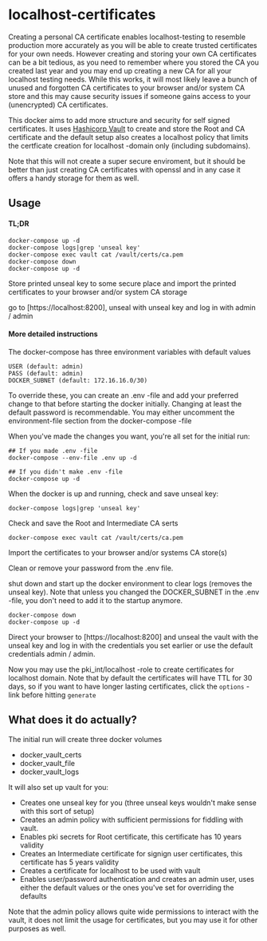 # localhost-certificates

Creating a personal CA certificate enables localhost-testing to resemble production more accurately 
as you will be able to create trusted certificates for your own needs. However creating and storing
your own CA certificates can be a bit tedious, as you need to remember where you stored the CA you 
created last year and you may end up creating a new CA for all your localhost testing needs. While 
this works, it will most likely leave a bunch of unused and forgotten CA certificates to your browser 
and/or system CA store and this may cause security issues if someone gains access to your 
(unencrypted) CA certificates.

This docker aims to add more structure and security for self signed certificates. It uses 
[Hashicorp Vault](https://www.vaultproject.io/) to create and store the Root and CA certificate and 
the default setup also creates a localhost policy that limits the certficate creation for localhost 
-domain only (including subdomains).

Note that this will not create a super secure enviroment, but it should be better than just creating
CA certificates with openssl and in any case it offers a handy storage for them as well.

## Usage

#### TL;DR

```
docker-compose up -d
docker-compose logs|grep 'unseal key'
docker-compose exec vault cat /vault/certs/ca.pem
docker-compose down
docker-compose up -d
```

Store printed unseal key to some secure place and import the printed certificates to your browser and/or system CA storage

go to [https://localhost:8200], unseal with unseal key and log in with admin / admin

#### More detailed instructions

The docker-compose has three environment variables with default values

```
USER (default: admin)
PASS (default: admin)
DOCKER_SUBNET (default: 172.16.16.0/30)
```

To override these, you can create an .env -file and add your preferred change to that before starting the docker
initially. Changing at least the default password is recommendable. You may either uncomment the environment-file
section from the docker-compose -file 

When you've made the changes you want, you're all set for the initial run:

```
## If you made .env -file
docker-compose --env-file .env up -d

## If you didn't make .env -file
docker-compose up -d
```

When the docker is up and running, check and save unseal key:

```
docker-compose logs|grep 'unseal key'
```

Check and save the Root and Intermediate CA serts

```
docker-compose exec vault cat /vault/certs/ca.pem
```

Import the certificates to your browser and/or systems CA store(s)

Clean or remove your password from the .env file.

shut down and start up the docker environment to clear logs (removes the unseal key).
Note that unless you changed the DOCKER_SUBNET in the .env -file, you don't need to 
add it to the startup anymore.

```
docker-compose down
docker-compose up -d
```

Direct your browser to [https://localhost:8200] and unseal the vault with the unseal key 
and log in with the credentials you set earlier or use the default credentials admin / admin.

Now you may use the pki_int/localhost -role to create certificates for localhost domain. Note that by default
the certificates will have TTL for 30 days, so if you want to have longer lasting certificates, click the `options` -link
before hitting `generate`

## What does it do actually?

The initial run will create three docker volumes

* docker_vault_certs
* docker_vault_file
* docker_vault_logs

It will also set up vault for you:

* Creates one unseal key for you (three unseal keys wouldn't make sense with this sort of setup)
* Creates an admin policy with sufficient permissions for fiddling with vault.
* Enables pki secrets for Root certificate, this certificate has 10 years validity
* Creates an Intermediate certificate for signign user certificates, this certificate has 5 years validity
* Creates a certificate for localhost to be used with vault
* Enables user/password authentication and creates an admin user, uses either the default values or the ones you've set for overriding the defaults

Note that the admin policy allows quite wide permissions to interact with the vault, it does not limit the usage for certificates, but you may use it for
other purposes as well.
